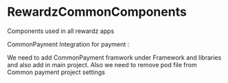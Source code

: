 # RewardzCommonComponents
Components used in all rewardz apps

CommonPayment Integration for payment :

We need to add CommonPayment framwork under Framework and libraries and also add in main project.
Also we need to remove pod file from Common payment project settings
